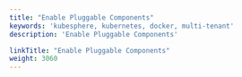 ```yaml
---
title: "Enable Pluggable Components"
keywords: 'kubesphere, kubernetes, docker, multi-tenant'
description: 'Enable Pluggable Components'

linkTitle: "Enable Pluggable Components"
weight: 3060
---
```

